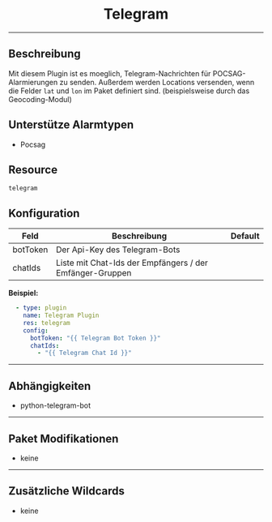 # <center>Telegram</center> 
---

## Beschreibung
Mit diesem Plugin ist es moeglich, Telegram-Nachrichten für POCSAG-Alarmierungen zu senden. 
Außerdem werden Locations versenden, wenn die Felder `lat` und `lon` im Paket definiert sind. (beispielsweise durch das Geocoding-Modul)


## Unterstütze Alarmtypen
- Pocsag

## Resource
`telegram`

## Konfiguration

|Feld|Beschreibung|Default|
|----|------------|-------|
|botToken|Der Api-Key des Telegram-Bots||
|chatIds|Liste mit Chat-Ids der Empfängers / der Emfänger-Gruppen||

**Beispiel:**
```yaml
  - type: plugin
    name: Telegram Plugin
    res: telegram
    config:
      botToken: "{{ Telegram Bot Token }}"
      chatIds: 
        - "{{ Telegram Chat Id }}"
```

---
## Abhängigkeiten

- python-telegram-bot

---
## Paket Modifikationen

- keine

---
## Zusätzliche Wildcards

- keine

